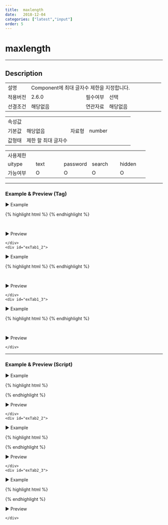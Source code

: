 ```yaml
---
title:  maxlength
date:   2018-12-04
categories: ["latest","input"]
order: 5
---
```


maxlength
===

---

## Description

<table style="width:100%">
    <colgroup>
        <col width="15%"/>
        <col width="35%"/>
        <col width="15%"/>
        <col width="35%"/>
    </colgroup>
    <tr>
        <td class="tdTitle">설명</td>
        <td colspan="3">Component에 최대 글자수 제한을 지정합니다.</td>
    </tr>
    <tr>
        <td class="tdTitle">적용버전</td>
        <td>2.6.0</td>
        <td class="tdTitle">필수여부</td>
        <td>선택</td>
    </tr>
    <tr>
        <td class="tdTitle">선결조건</td>
        <td>해당없음</td>
        <td class="tdTitle">연관자료</td>
        <td>해당없음</td>
    </tr>
</table>
<table style="width:100%">
    <colgroup>
        <col width="15%"/>
        <col width="35%"/>
        <col width="15%"/>
        <col width="35%"/>
    </colgroup>
    <tr>
        <td class="tdTitle tdBg" colspan="4">속성값</td>
    </tr>
    <tr>
        <td class="tdTitle">기본값</td>
        <td>해당없음</td>
        <td class="tdTitle">자료형</td>
        <td>number</td>
    </tr>
    <tr>
        <td class="tdTitle">값형태</td>
        <td colspan="3">제한 할 최대 글자수</td>
    </tr>
</table>
<table style="width:100%">
    <colgroup>
        <col width="20%"/>
        <col width="20%"/>
        <col width="20%"/>
        <col width="20%"/>
        <col width="20%"/>
    </colgroup>
    <tr>
        <td class="tdTitle tdBg" colspan="5">사용제한</td>
    </tr>
    <tr>
        <td>uitype</td>
        <td class="tdCenter">text</td>
        <td class="tdCenter">password</td>
        <td class="tdCenter">search</td>
        <td class="tdCenter">hidden</td>
    </tr>
    <tr>
        <td>가능여부</td>
        <td class="tdBlue tdCenter">O</td>
        <td class="tdBlue tdCenter">O</td>
        <td class="tdBlue tdCenter">O</td>
        <td class="tdBlue tdCenter">O</td>
    </tr>
</table>

---
### Example & Preview (Tag)

<sbux-tabs id="exTab1" name="exTab1" uitype="normal" title-target-id-array="exTab1_1^exTab1_2^exTab1_3" title-text-array="normal^password^search">
</sbux-tabs>
<div class="tab-content">
    <div id="exTab1_1">

▶ Example

{% highlight html %}
<sbux-input id="sbIdx1" name="sbTagNm1" uitype="text" maxlength="5"></sbux-input>
{% endhighlight %}

<br>

▶ Preview

<sbux-input id="sbIdx1" name="sbTagNm1" uitype="text" maxlength="5"></sbux-input>

    </div>
    <div id="exTab1_2">

▶ Example

{% highlight html %}
<sbux-input id="sbIdx2" name="sbTagNm2" uitype="password" maxlength="5"></sbux-input>
{% endhighlight %}

<br>

▶ Preview

<sbux-input id="sbIdx2" name="sbTagNm2" uitype="password" maxlength="5"></sbux-input>

    </div>
    <div id="exTab1_3">

▶ Example

{% highlight html %}
<sbux-input id="sbIdx3" name="sbTagNm3" uitype="search" maxlength="5"></sbux-input>
{% endhighlight %}

<br>

▶ Preview

<sbux-input id="sbIdx3" name="sbTagNm3" uitype="search" maxlength="5"></sbux-input>

    </div>
</div>

---
### Example & Preview (Script)

<sbux-tabs id="exTab2" name="exTab2" uitype="normal" title-target-id-array="exTab2_1^exTab2_2^exTab2_3" title-text-array="normal^password^search">
</sbux-tabs>
<div class="tab-content">
    <div id="exTab2_1">

▶ Example

{% highlight html %}
<div id="sbArea1"></div>
<script>
    $(document).ready(function(){
        $('#sbArea1').sbInput({
            name : 'sbScriptNm1',
            uitype : 'text',
			maxlength : 5
        });
    }); 
</script>
{% endhighlight %}

<br>

▶ Preview 

<div id="sbArea1"></div>
<script>
    $(document).ready(function(){
        $('#sbArea1').sbInput({
            name : 'sbScriptNm1',
            uitype : 'text',
			maxlength : 5
        });
    }); 
</script>

    </div>
    <div id="exTab2_2">

▶ Example

{% highlight html %}
<div id="sbArea2"></div>
<script>
    $(document).ready(function(){
        $('#sbArea2').sbInput({
            name : 'sbScriptNm2',
            uitype : 'password',
			maxlength : 5
        });
    }); 
</script>
{% endhighlight %}

<br>

▶ Preview 

<div id="sbArea2"></div>
<script>
    $(document).ready(function(){
        $('#sbArea2').sbInput({
            name : 'sbScriptNm2',
            uitype : 'password',
			maxlength : 5
        });
    }); 
</script>

    </div>
    <div id="exTab2_3">

▶ Example

{% highlight html %}
<div id="sbArea3"></div>
<script>
    $(document).ready(function(){
        $('#sbArea3').sbInput({
            name : 'sbScriptNm3',
            uitype : 'search',
			maxlength : 5
        });
    }); 
</script>
{% endhighlight %}

<br>

▶ Preview 

<div id="sbArea3"></div>
<script>
    $(document).ready(function(){
        $('#sbArea3').sbInput({
            name : 'sbScriptNm3',
            uitype : 'search',
			maxlength : 5
        });
    }); 
</script>

    </div>
</div>
